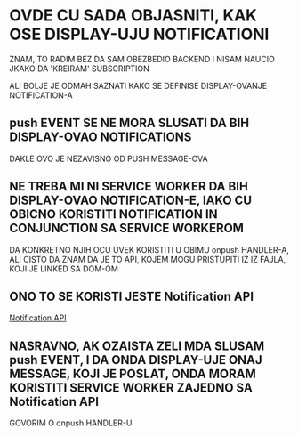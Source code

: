 # OVDE CU SADA OBJASNITI, KAK OSE DISPLAY-UJU NOTIFICATIONI

ZNAM, TO RADIM BEZ DA SAM OBEZBEDIO BACKEND I NISAM NAUCIO JKAKO DA 'KREIRAM' SUBSCRIPTION

ALI BOLJE JE ODMAH SAZNATI KAKO SE DEFINISE DISPLAY-OVANJE NOTIFICATION-A

## push EVENT SE NE MORA SLUSATI DA BIH DISPLAY-OVAO NOTIFICATIONS

DAKLE OVO JE NEZAVISNO OD PUSH MESSAGE-OVA

## NE TREBA MI NI SERVICE WORKER DA BIH DISPLAY-OVAO NOTIFICATION-E, IAKO CU OBICNO KORISTITI NOTIFICATION IN CONJUNCTION SA SERVICE WORKEROM

DA KONKRETNO NJIH OCU UVEK KORISTITI U OBIMU onpush HANDLER-A, ALI CISTO DA ZNAM DA JE TO API, KOJEM MOGU PRISTUPITI IZ IZ FAJLA, KOJI JE LINKED SA DOM-OM

## ONO TO SE KORISTI JESTE Notification API

[Notification API](https://developer.mozilla.org/en-US/docs/Web/API/notification)

## NASRAVNO, AK OZAISTA ZELI MDA SLUSAM push EVENT, I DA ONDA DISPLAY-UJE ONAJ MESSAGE, KOJI JE POSLAT, ONDA MORAM KORISTITI SERVICE WORKER ZAJEDNO SA Notification API

GOVORIM O onpush HANDLER-U
